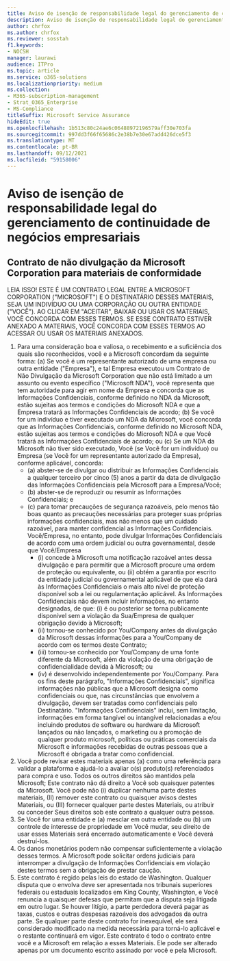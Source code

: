 ```yaml
---
title: Aviso de isenção de responsabilidade legal do gerenciamento de continuidade de negócios empresariais
description: Aviso de isenção de responsabilidade legal do gerenciamento de continuidade de negócios empresariais
author: chrfox
ms.author: chrfox
ms.reviewer: sosstah
f1.keywords:
- NOCSH
manager: laurawi
audience: ITPro
ms.topic: article
ms.service: o365-solutions
ms.localizationpriority: medium
ms.collection:
- M365-subscription-management
- Strat_O365_Enterprise
- MS-Compliance
titleSuffix: Microsoft Service Assurance
hideEdit: true
ms.openlocfilehash: 1b513c80c24ae6c06488972196579aff30e703fa
ms.sourcegitcommit: 997dd3f66f65686c2e38b7e30e67add426dce5f3
ms.translationtype: MT
ms.contentlocale: pt-BR
ms.lasthandoff: 09/12/2021
ms.locfileid: "59158006"
---
```

# <a name="enterprise-business-continuity-management-legal-disclaimer"></a>Aviso de isenção de responsabilidade legal do gerenciamento de continuidade de negócios empresariais

## <a name="microsoft-corporation-non-disclosure-agreement-for-compliance-materials"></a>Contrato de não divulgação da Microsoft Corporation para materiais de conformidade

LEIA ISSO! ESTE É UM CONTRATO LEGAL ENTRE A MICROSOFT CORPORATION ("MICROSOFT") E O DESTINATÁRIO DESSES MATERIAIS, SEJA UM INDIVÍDUO OU UMA CORPORAÇÃO OU OUTRA ENTIDADE ("VOCÊ"). AO CLICAR EM "ACEITAR", BAIXAR OU USAR OS MATERIAIS, VOCÊ CONCORDA COM ESSES TERMOS. SE ESSE CONTRATO ESTIVER ANEXADO A MATERIAIS, VOCÊ CONCORDA COM ESSES TERMOS AO ACESSAR OU USAR OS MATERIAIS ANEXADOS.

1. Para uma consideração boa e valiosa, o recebimento e a suficiência dos quais são reconhecidos, você e a Microsoft concordam da seguinte forma: (a) Se você é um representante autorizado de uma empresa ou outra entidade ("Empresa"), e tal Empresa executou um Contrato de Não Divulgação da Microsoft Corporation que não está limitado a um assunto ou evento específico ("Microsoft NDA"),  você representa que tem autoridade para agir em nome da Empresa e concorda que as Informações Confidenciais, conforme definido no NDA da Microsoft, estão sujeitas aos termos e condições do Microsoft NDA e que a Empresa tratará as Informações Confidenciais de acordo; (b) Se você for um indivíduo e tiver executado um NDA da Microsoft, você concorda que as Informações Confidenciais, conforme definido no Microsoft NDA, estão sujeitas aos termos e condições do Microsoft NDA e que Você tratará as Informações Confidenciais de acordo; ou (c) Se um NDA da Microsoft não tiver sido executado, Você (se Você for um indivíduo) ou Empresa (se Você for um representante autorizado da Empresa), conforme aplicável, concorda: 
    - (a) abster-se de divulgar ou distribuir as Informações Confidenciais a qualquer terceiro por cinco (5) anos a partir da data de divulgação das Informações Confidenciais pela Microsoft para a Empresa/Você; 
    - (b) abster-se de reproduzir ou resumir as Informações Confidenciais; e 
    - (c) para tomar precauções de segurança razoáveis, pelo menos tão boas quanto as precauções necessárias para proteger suas próprias informações confidenciais, mas não menos que um cuidado razoável, para manter confidencial as Informações Confidenciais. Você/Empresa, no entanto, pode divulgar Informações Confidenciais de acordo com uma ordem judicial ou outra governamental, desde que Você/Empresa 
        - (i) concede à Microsoft uma notificação razoável antes dessa divulgação e para permitir que a Microsoft procure uma ordem de proteção ou equivalente, ou (ii) obtém a garantia por escrito da entidade judicial ou governamental aplicável de que ela dará às Informações Confidenciais o mais alto nível de proteção disponível sob a lei ou regulamentação aplicável. As Informações Confidenciais não devem incluir informações, no entanto designadas, de que: (i) é ou posterior se torna publicamente disponível sem a violação da Sua/Empresa de qualquer obrigação devido à Microsoft; 
        - (ii) tornou-se conhecido por You/Company antes da divulgação da Microsoft dessas informações para a You/Company de acordo com os termos deste Contrato;
        - (iii) tornou-se conhecido por You/Company de uma fonte diferente da Microsoft, além da violação de uma obrigação de confidencialidade devida à Microsoft; ou
        - (iv) é desenvolvido independentemente por You/Company. Para os fins deste parágrafo, "Informações Confidenciais", significa informações não públicas que a Microsoft designa como confidenciais ou que, nas circunstâncias que envolvem a divulgação, devem ser tratadas como confidenciais pelo Destinatário. "Informações Confidenciais" inclui, sem limitação, informações em forma tangível ou intangível relacionadas a e/ou incluindo produtos de software ou hardware da Microsoft lançados ou não lançados, o marketing ou a promoção de qualquer produto microsoft, políticas ou práticas comerciais da Microsoft e informações recebidas de outras pessoas que a Microsoft é obrigada a tratar como confidencial.
2. Você pode revisar estes materiais apenas (a) como uma referência para validar a plataforma e ajudá-lo a avaliar o(s) produto(s) referenciados para compra e uso. Todos os outros direitos são mantidos pela Microsoft; Este contrato não dá direito a Você sob quaisquer patentes da Microsoft. Você pode não (i) duplicar nenhuma parte destes materiais, (II) remover este contrato ou quaisquer avisos destes Materiais, ou (III) fornecer qualquer parte destes Materiais, ou atribuir ou conceder Seus direitos sob este contrato a qualquer outra pessoa. 
3. Se Você for uma entidade e (a) mesclar em outra entidade ou (b) um controle de interesse de propriedade em Você mudar, seu direito de usar esses Materiais será encerrado automaticamente e Você deverá destruí-los. 
4. Os danos monetários podem não compensar suficientemente a violação desses termos.  A Microsoft pode solicitar ordens judiciais para interromper a divulgação de Informações Confidenciais em violação destes termos sem a obrigação de prestar caução.  
5. Este contrato é regido pelas leis do estado de Washington. Qualquer disputa que o envolva deve ser apresentada nos tribunais superiores federais ou estaduais localizados em King County, Washington, e Você renuncia a quaisquer defesas que permitam que a disputa seja litigada em outro lugar.
 Se houver litígio, a parte perdedora deverá pagar as taxas, custos e outras despesas razoáveis dos advogados da outra parte. Se qualquer parte deste contrato for inexequível, ele será considerado modificado na medida necessária para torná-lo aplicável e o restante continuará em vigor. Este contrato é todo o contrato entre você e a Microsoft em relação a esses Materiais. Ele pode ser alterado apenas por um documento escrito assinado por você e pela Microsoft.
